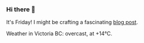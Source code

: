 ### Hi there :wave:

It's Friday! I might be crafting a fascinating [blog post](https://benjaminwuethrich.dev).

Weather in Victoria BC: overcast, at +14°C.
